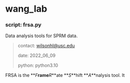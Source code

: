 # wang_lab
### script:  frsa.py
Data analysis tools for SPRM data.
>contact: wilsonhl@usc.edu 
>
>date:    2022_06_09
>
>python:  python3.10
>

FRSA is the **_F_**rame**_R_**ate **_S_**hift **_A_**nalysis tool. It 
